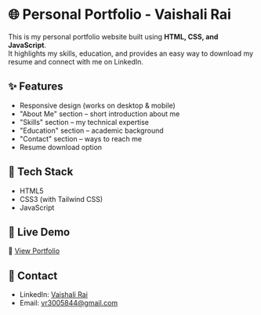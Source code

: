 # 🌐 Personal Portfolio - Vaishali Rai  

This is my personal portfolio website built using **HTML, CSS, and JavaScript**.  
It highlights my skills, education, and provides an easy way to download my resume and connect with me on LinkedIn.  

## ✨ Features  
- Responsive design (works on desktop & mobile)  
- "About Me" section – short introduction about me  
- "Skills" section – my technical expertise  
- "Education" section – academic background  
- "Contact" section – ways to reach me  
- Resume download option  

## 🚀 Tech Stack  
- HTML5  
- CSS3 (with Tailwind CSS)  
- JavaScript  

## 📂 Live Demo  
🔗 [View Portfolio](https://celadon-duckanoo-187228.netlify.app/)

## 📧 Contact  
- LinkedIn: [Vaishali Rai](https://www.linkedin.com/in/vaishali-rai-126717290)  
- Email: vr3005844@gmail.com
